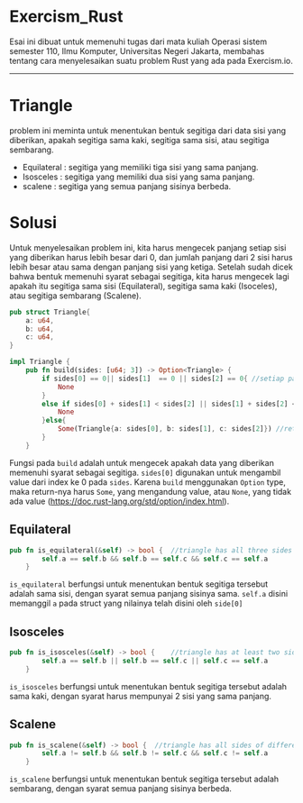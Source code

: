 # Exercism_Rust
Esai ini dibuat untuk memenuhi tugas dari mata kuliah Operasi sistem semester 110, Ilmu Komputer, Universitas Negeri Jakarta, membahas tentang cara menyelesaikan suatu problem Rust yang ada pada Exercism.io.
***

# Triangle 
problem ini meminta untuk menentukan bentuk segitiga dari data sisi yang diberikan, apakah segitiga sama kaki, segitiga sama sisi, atau segitiga sembarang.

+ Equilateral  : segitiga yang memiliki tiga sisi yang sama panjang.
+ Isosceles    : segitiga yang memiliki dua sisi yang sama panjang.
+ scalene      : segitiga yang semua panjang sisinya berbeda.

# Solusi 
Untuk menyelesaikan problem ini, kita harus mengecek panjang setiap sisi yang diberikan harus lebih besar dari 0, dan jumlah panjang dari 2 sisi harus lebih besar atau sama dengan panjang sisi yang ketiga. Setelah sudah dicek bahwa bentuk memenuhi syarat sebagai segitiga, kita harus mengecek lagi apakah itu segitiga sama sisi (Equilateral), segitiga sama kaki (Isoceles), atau segitiga sembarang (Scalene).

```rust
pub struct Triangle{
    a: u64,
    b: u64,
    c: u64,
}

impl Triangle { 
    pub fn build(sides: [u64; 3]) -> Option<Triangle> {
        if sides[0] == 0|| sides[1]  == 0 || sides[2] == 0{ //setiap panjang sisi harus lebih dari 0, jika tidak return none
            None
        }
        else if sides[0] + sides[1] < sides[2] || sides[1] + sides[2] < sides[0] || sides[2] + sides[0] < sides[1]{ //jumlah panjang dari 2 sisi harus lebih besar atau sama dengan
            None                                                                                                    //panjang sisi ketiga
        }else{
            Some(Triangle{a: sides[0], b: sides[1], c: sides[2]}) //return nilai sides[0],sides[1],sides[2] ke a,b,c di dalam struct
        }    
    }
```
Fungsi pada `build` adalah untuk mengecek apakah data yang diberikan memenuhi syarat sebagai segitiga. `sides[0]` digunakan untuk mengambil value dari index ke 0 pada `sides`. Karena `build` menggunakan `Option` type, maka return-nya harus `Some`, yang mengandung value, atau `None`, yang tidak ada value (https://doc.rust-lang.org/std/option/index.html).

## Equilateral
```rust
pub fn is_equilateral(&self) -> bool {  //triangle has all three sides the same length.
        self.a == self.b && self.b == self.c && self.c == self.a
    }
```
`is_equilateral` berfungsi untuk menentukan bentuk segitiga tersebut adalah sama sisi, dengan syarat semua panjang sisinya sama. `self.a` disini memanggil `a` pada struct yang nilainya telah disini oleh `side[0]`

## Isosceles
```rust
pub fn is_isosceles(&self) -> bool {    //triangle has at least two sides the same length.
        self.a == self.b || self.b == self.c || self.c == self.a
    }
```
`is_isosceles` berfungsi untuk menentukan bentuk segitiga tersebut adalah sama kaki, dengan syarat harus mempunyai 2 sisi yang sama panjang.

## Scalene
```rust
pub fn is_scalene(&self) -> bool {  //triangle has all sides of different lengths.
        self.a != self.b && self.b != self.c && self.c != self.a
    }
```
`is_scalene` berfungsi untuk menentukan bentuk segitiga tersebut adalah sembarang, dengan syarat semua panjang sisinya berbeda.
